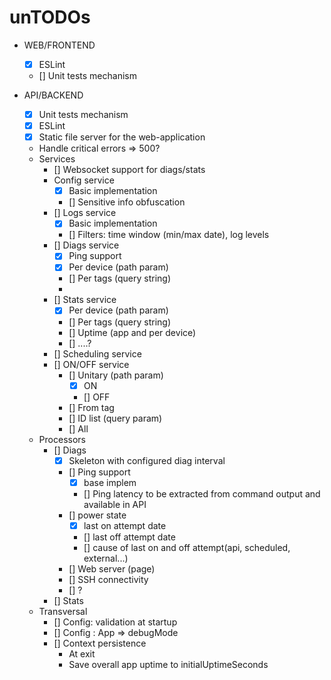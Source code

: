 unTODOs
=====

- WEB/FRONTEND
  - [X] ESLint
  - [] Unit tests mechanism

- API/BACKEND
  - [X] Unit tests mechanism
  - [X] ESLint
  - [X] Static file server for the web-application
  - Handle critical errors => 500?
  - Services
    - [] Websocket support for diags/stats
    - Config service
      - [X] Basic implementation
      - [] Sensitive info obfuscation
    - [] Logs service
      - [X] Basic implementation
      - [] Filters: time window (min/max date), log levels
    - [] Diags service
      - [X] Ping support
      - [X] Per device (path param)
      - [] Per tags (query string)
      - 
    - [] Stats service
      - [X] Per device (path param)
      - [] Per tags (query string)
      - [] Uptime (app and per device)
      - [] ....?
    - [] Scheduling service
    - [] ON/OFF service
      - [] Unitary (path param)
        - [X] ON
        - [] OFF
      - [] From tag
      - [] ID list (query param)
      - [] All
  - Processors
    - [] Diags
      - [X] Skeleton with configured diag interval
      - [] Ping support
        - [X] base implem
        - [] Ping latency to be extracted from command output and available in API
      - [] power state
        - [X] last on attempt date
        - [] last off attempt date
        - [] cause of last on and off attempt(api, scheduled, external...)
      - [] Web server (page)
      - [] SSH connectivity
      - [] ?
    - [] Stats
  - Transversal
    - [] Config: validation at startup
    - [] Config : App => debugMode
    - [] Context persistence
      - At exit
      - Save overall app uptime to initialUptimeSeconds
